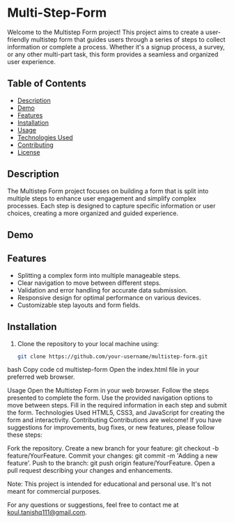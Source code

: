# Multi-Step-Form

Welcome to the Multistep Form project! This project aims to create a user-friendly multistep form that guides users through a series of steps to collect information or complete a process. Whether it's a signup process, a survey, or any other multi-part task, this form provides a seamless and organized user experience.

## Table of Contents

- [Description](#description)
- [Demo](#demo)
- [Features](#features)
- [Installation](#installation)
- [Usage](#usage)
- [Technologies Used](#technologies-used)
- [Contributing](#contributing)
- [License](#license)

## Description

The Multistep Form project focuses on building a form that is split into multiple steps to enhance user engagement and simplify complex processes. Each step is designed to capture specific information or user choices, creating a more organized and guided experience.

## Demo



## Features

- Splitting a complex form into multiple manageable steps.
- Clear navigation to move between different steps.
- Validation and error handling for accurate data submission.
- Responsive design for optimal performance on various devices.
- Customizable step layouts and form fields.

## Installation

1. Clone the repository to your local machine using:

   ```bash
   git clone https://github.com/your-username/multistep-form.git


bash
Copy code
cd multistep-form
Open the index.html file in your preferred web browser.

Usage
Open the Multistep Form in your web browser.
Follow the steps presented to complete the form.
Use the provided navigation options to move between steps.
Fill in the required information in each step and submit the form.
Technologies Used
HTML5, CSS3, and JavaScript for creating the form and interactivity.
Contributing
Contributions are welcome! If you have suggestions for improvements, bug fixes, or new features, please follow these steps:

Fork the repository.
Create a new branch for your feature: git checkout -b feature/YourFeature.
Commit your changes: git commit -m 'Adding a new feature'.
Push to the branch: git push origin feature/YourFeature.
Open a pull request describing your changes and enhancements.


Note: This project is intended for educational and personal use. It's not meant for commercial purposes.

For any questions or suggestions, feel free to contact me at koul.tanishq111@gmail.com.
